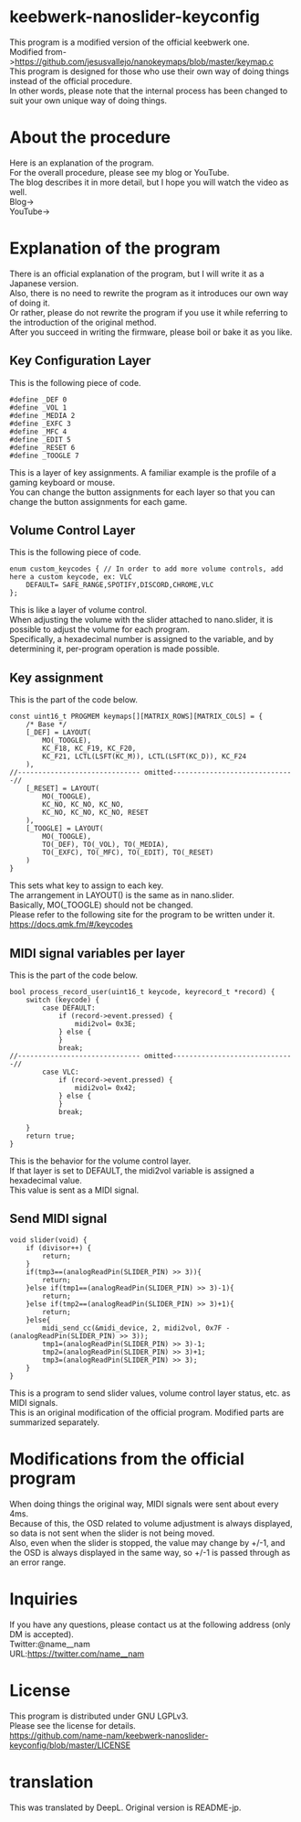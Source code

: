 # keebwerk-nanoslider-keyconfig
This program is a modified version of the official keebwerk one.  
Modified from->https://github.com/jesusvallejo/nanokeymaps/blob/master/keymap.c  
This program is designed for those who use their own way of doing things instead of the official procedure.  
In other words, please note that the internal process has been changed to suit your own unique way of doing things.  

# About the procedure
Here is an explanation of the program.  
For the overall procedure, please see my blog or YouTube.  
The blog describes it in more detail, but I hope you will watch the video as well.  
Blog->  
YouTube->  

# Explanation of the program
There is an official explanation of the program, but I will write it as a Japanese version.  
Also, there is no need to rewrite the program as it introduces our own way of doing it.   
Or rather, please do not rewrite the program if you use it while referring to the introduction of the original method.  
After you succeed in writing the firmware, please boil or bake it as you like.  

## Key Configuration Layer
This is the following piece of code.  
```c:keymaps
#define _DEF 0
#define _VOL 1
#define _MEDIA 2
#define _EXFC 3
#define _MFC 4
#define _EDIT 5
#define _RESET 6
#define _TOOGLE 7
```
This is a layer of key assignments.
A familiar example is the profile of a gaming keyboard or mouse.  
You can change the button assignments for each layer so that you can change the button assignments for each game.  

## Volume Control Layer
This is the following piece of code.  
```c:keymap
enum custom_keycodes { // In order to add more volume controls, add here a custom keycode, ex: VLC
    DEFAULT= SAFE_RANGE,SPOTIFY,DISCORD,CHROME,VLC
};
```
This is like a layer of volume control.  
When adjusting the volume with the slider attached to nano.slider, it is possible to adjust the volume for each program.  
Specifically, a hexadecimal number is assigned to the variable, and by determining it, per-program operation is made possible.  
 


## Key assignment
This is the part of the code below.  
```c:keymap
const uint16_t PROGMEM keymaps[][MATRIX_ROWS][MATRIX_COLS] = {
    /* Base */
    [_DEF] = LAYOUT(
        MO(_TOOGLE),
        KC_F18, KC_F19, KC_F20,
        KC_F21, LCTL(LSFT(KC_M)), LCTL(LSFT(KC_D)), KC_F24
    ),
//------------------------------ omitted------------------------------//
    [_RESET] = LAYOUT(
        MO(_TOOGLE),
        KC_NO, KC_NO, KC_NO,
        KC_NO, KC_NO, KC_NO, RESET 
    ),
    [_TOOGLE] = LAYOUT(
        MO(_TOOGLE),
        TO(_DEF), TO(_VOL), TO(_MEDIA),
        TO(_EXFC), TO(_MFC), TO(_EDIT), TO(_RESET)
    )
}
```
This sets what key to assign to each key.  
The arrangement in LAYOUT() is the same as in nano.slider.  
Basically, MO(_TOOGLE) should not be changed.  
Please refer to the following site for the program to be written under it.  
https://docs.qmk.fm/#/keycodes  

## MIDI signal variables per layer
This is the part of the code below.  
```c:keymap
bool process_record_user(uint16_t keycode, keyrecord_t *record) { 
    switch (keycode) {
        case DEFAULT:
            if (record->event.pressed) {
                midi2vol= 0x3E;
            } else {
            }
            break;
//------------------------------ omitted------------------------------//
        case VLC:
            if (record->event.pressed) {
                midi2vol= 0x42;
            } else {
            }
            break;
        
    }
    return true;
}
```
This is the behavior for the volume control layer.  
If that layer is set to DEFAULT, the midi2vol variable is assigned a hexadecimal value.  
This value is sent as a MIDI signal.  

## Send MIDI signal
```c:keymap
void slider(void) {
    if (divisor++) {
        return;
    }
    if(tmp3==(analogReadPin(SLIDER_PIN) >> 3)){
        return;
    }else if(tmp1==(analogReadPin(SLIDER_PIN) >> 3)-1){
        return;
    }else if(tmp2==(analogReadPin(SLIDER_PIN) >> 3)+1){
        return;
    }else{
        midi_send_cc(&midi_device, 2, midi2vol, 0x7F - (analogReadPin(SLIDER_PIN) >> 3));
        tmp1=(analogReadPin(SLIDER_PIN) >> 3)-1;
        tmp2=(analogReadPin(SLIDER_PIN) >> 3)+1;
        tmp3=(analogReadPin(SLIDER_PIN) >> 3);
    }
}
```
This is a program to send slider values, volume control layer status, etc. as MIDI signals.  
This is an original modification of the official program. Modified parts are summarized separately.  

# Modifications from the official program
When doing things the original way, MIDI signals were sent about every 4ms.  
Because of this, the OSD related to volume adjustment is always displayed, so data is not sent when the slider is not being moved.  
Also, even when the slider is stopped, the value may change by +/-1, and the OSD is always displayed in the same way, so +/-1 is passed through as an error range.  

# Inquiries
If you have any questions, please contact us at the following address (only DM is accepted).  
Twitter:@name__nam  
URL:https://twitter.com/name__nam  

# License
This program is distributed under GNU LGPLv3.  
Please see the license for details.  
https://github.com/name-nam/keebwerk-nanoslider-keyconfig/blob/master/LICENSE

# translation
This was translated by DeepL.
Original version is README-jp.